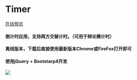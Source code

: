 # Timer

[在线预览](http://mrams.gitee.io/timer/)

#### 倒计时应用，支持两方交替计时。（可用于辩论赛计时）

#### 离线版本，下载后直接使用最新版本Chrome或FireFox打开即可

#### 使用jQuery + Bootstarp4开发

![](https://s2.ax1x.com/2019/03/30/ADAQMT.png)
